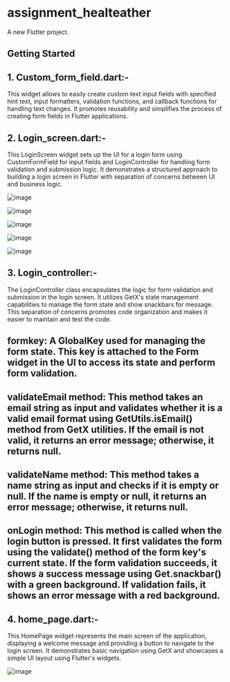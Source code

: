 # assignment_healteather

A new Flutter project.

## Getting Started

## 1. Custom_form_field.dart:-

This widget allows to easily create custom text input fields with specified hint text, input formatters, validation functions, and callback functions for handling text changes. It promotes reusability and simplifies the process of creating form fields in Flutter applications.

## 2. Login_screen.dart:-

This LoginScreen widget sets up the UI for a login form using CustomFormField for input fields and LoginController for handling form validation and submission logic. It demonstrates a structured approach to building a login screen in Flutter with separation of concerns between UI and business logic.


![image](https://github.com/Adites/assignment_2screen/assets/126586382/4c413022-4b58-441d-bc8d-223f690c9555)

![image](https://github.com/Adites/assignment_2screen/assets/126586382/def091f1-39b4-423e-894f-a69cc212bc40)

![image](https://github.com/Adites/assignment_2screen/assets/126586382/d5ecadaa-7e2f-422d-a6f9-a2b9ca95ed9c)

![image](https://github.com/Adites/assignment_2screen/assets/126586382/6fc0a3e7-1a5e-4ba1-95ef-ead050872c45)

![image](https://github.com/Adites/assignment_2screen/assets/126586382/049197f3-298d-4133-bda1-9b1f979d74b8)


## 3. Login_controller:-

The LoginController class encapsulates the logic for form validation and submission in the login screen. It utilizes GetX's state management capabilities to manage the form state and show snackbars for message. This separation of concerns promotes code organization and makes it easier to maintain and test the code.
  ## formkey: A GlobalKey<FormState> used for managing the form state. This key is attached to the Form widget in the UI to access its state and perform form validation.

  ## validateEmail method: This method takes an email string as input and validates whether it is a valid email format using GetUtils.isEmail() method from GetX utilities. If the email is not valid, it returns an     error message; otherwise, it returns null.

  ## validateName method: This method takes a name string as input and checks if it is empty or null. If the name is empty or null, it returns an error message; otherwise, it returns null.

  ## onLogin method: This method is called when the login button is pressed. It first validates the form using the validate() method of the form key's current state. If the form validation succeeds, it shows a         success message using Get.snackbar() with a green background. If validation fails, it shows an error message with a red background.

## 4. home_page.dart:-

This HomePage widget represents the main screen of the application, displaying a welcome message and providing a button to navigate to the login screen. It demonstrates basic navigation using GetX and showcases a simple UI layout using Flutter's widgets.

![image](https://github.com/Adites/assignment_2screen/assets/126586382/48556e6e-6517-4127-b09b-25921374d042)

